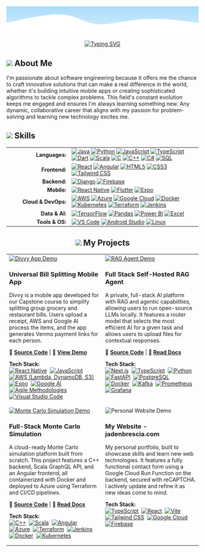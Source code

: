 <!-- 
====================================================================================================================================
👋 Hi, thanks for checking out my README. This is a template I designed based on your request.
- You can find all the icons for the skills section at: https://marwin1991.github.io/profile-technology-icons/
- To generate your own typewriter animation, check out: https://readme-typing-svg.demolab.com/
====================================================================================================================================
-->

<!-- Wave Layout - Top -->
<img src="https://raw.githubusercontent.com/JadenBresciaVillanova/JadenBresciaVillanova/main/wave-header.svg"/>

<!-- Typewriter Animation -->
<div align="center">
  <a href="https://git.io/typing-svg">
    <img src="https://readme-typing-svg.demolab.com?font=Fira+Code&size=24&pause=100&color=000000&center=true&vCenter=true&width=840&lines=Hi%2C+I'm+Jaden+Brescia%2C+an+aspiring+Software+Engineer;Hi%2C+I'm+Jaden+Brescia%2C+an+aspiring+Full+Stack+Developer;Hi%2C+I'm+Jaden+Brescia%2C+an+aspiring+Mobile+App+Developer;Hi%2C+I'm+Jaden+Brescia%2C+an+aspiring+Data+Scientist" alt="Typing SVG" />
  </a>
</div>

<div align="left">
  <h2> <img src="https://github.com/raghavk16/raghavk16/raw/master/octo.gif" width="20px" />  About Me </h2>

  <p>
    I'm passionate about software engineering because it offers me the chance to craft innovative solutions that can make a real difference in the world, whether it's building intuitive mobile apps or creating sophisticated algorithms to tackle complex problems. This field's constant evolution keeps me engaged and ensures I'm always learning something new. Any dynamic, collaborative career that aligns with my passion for problem-solving and learning new technology excites me.
  </p>
</div>

<div align="left">
  
##   <img src="https://camo.githubusercontent.com/ec5c8741e4ed88b1a5824e32558e15983dbaf6b46ca017418a32e39b4036ba3b/68747470733a2f2f6d65646961322e67697068792e636f6d2f6d656469612f51737347456d706b79454f684243623765312f67697068792e6769663f6369643d656366303565343761306e336769316266716e74716d6f62386739616964316f796a327772336473336d67373030626c267269643d67697068792e676966" width="20px" /> Skills

</div>

<table align="center" style="border: none; width: 100%;">
  <tr>
    <td align="right" valign="middle" width="150px">
      <strong>Languages:</strong>
    </td>
    <td align="left" valign="middle">
      <a href="https://www.java.com"><img src="https://raw.githubusercontent.com/marwin1991/profile-technology-icons/main/icons/java.png" alt="Java" title="Java" height="40"/></a>
      <a href="https://www.python.org"><img src="https://raw.githubusercontent.com/marwin1991/profile-technology-icons/main/icons/python.png" alt="Python" title="Python" height="40"/></a>
      <a href="https://developer.mozilla.org/en-US/docs/Web/JavaScript"><img src="https://raw.githubusercontent.com/marwin1991/profile-technology-icons/main/icons/javascript.png" alt="JavaScript" title="JavaScript" height="40"/></a>
      <a href="https://www.typescriptlang.org/"><img src="https://raw.githubusercontent.com/marwin1991/profile-technology-icons/main/icons/typescript.png" alt="TypeScript" title="TypeScript" height="40"/></a>
      <a href="https://dart.dev"><img src="https://raw.githubusercontent.com/marwin1991/profile-technology-icons/main/icons/dart.png" alt="Dart" title="Dart" height="40"/></a>
      <a href="https://www.scala-lang.org/"><img src="https://raw.githubusercontent.com/marwin1991/profile-technology-icons/main/icons/scala.png" alt="Scala" title="Scala" height="40"/></a>
      <a href="https://en.wikipedia.org/wiki/C_(programming_language)"><img src="https://raw.githubusercontent.com/marwin1991/profile-technology-icons/main/icons/c.png" alt="C" title="C" height="40"/></a>
      <a href="https://en.wikipedia.org/wiki/C%2B%2B"><img src="https://raw.githubusercontent.com/marwin1991/profile-technology-icons/main/icons/c++.png" alt="C++" title="C++" height="40"/></a>
      <a href="https://docs.microsoft.com/en-us/dotnet/csharp/"><img src="https://raw.githubusercontent.com/marwin1991/profile-technology-icons/main/icons/c%23.png" alt="C#" title="C#" height="40"/></a>
      <a href="https://www.mysql.com/"><img src="https://raw.githubusercontent.com/marwin1991/profile-technology-icons/main/icons/mysql.png" alt="SQL" title="SQL" height="40"/></a>
    </td>
  </tr>
  <tr>
    <td align="right" valign="middle">
      <strong>Frontend:</strong>
    </td>
    <td align="left" valign="middle">
      <a href="https://reactjs.org/"><img src="https://raw.githubusercontent.com/marwin1991/profile-technology-icons/main/icons/react.png" alt="React" title="React" height="40"/></a>
      <a href="https://angular.io/"><img src="https://raw.githubusercontent.com/marwin1991/profile-technology-icons/main/icons/angular.png" alt="Angular" title="Angular" height="40"/></a>
      <a href="https://developer.mozilla.org/en-US/docs/Web/HTML"><img src="https://raw.githubusercontent.com/marwin1991/profile-technology-icons/main/icons/html.png" alt="HTML5" title="HTML5" height="40"/></a>
      <a href="https://developer.mozilla.org/en-US/docs/Web/CSS"><img src="https://raw.githubusercontent.com/marwin1991/profile-technology-icons/main/icons/css.png" alt="CSS3" title="CSS3" height="40"/></a>
      <a href="https://tailwindcss.com/"><img src="https://raw.githubusercontent.com/marwin1991/profile-technology-icons/main/icons/tailwind_css.png" alt="Tailwind CSS" title="Tailwind CSS" height="40"/></a>
    </td>
  </tr>
    <tr>
    <td align="right" valign="middle">
      <strong>Backend:</strong>
    </td>
    <td align="left" valign="middle">
      <a href="https://www.djangoproject.com/"><img src="https://raw.githubusercontent.com/marwin1991/profile-technology-icons/main/icons/django.png" alt="Django" title="Django" height="40"/></a>
      <a href="https://firebase.google.com/"><img src="https://raw.githubusercontent.com/marwin1991/profile-technology-icons/main/icons/firebase.png" alt="Firebase" title="Firebase" height="40"/></a>
    </td>
  </tr>
  <tr>
    <td align="right" valign="middle">
      <strong>Mobile:</strong>
    </td>
    <td align="left" valign="middle">
      <a href="https://reactnative.dev/"><img src="https://raw.githubusercontent.com/marwin1991/profile-technology-icons/main/icons/react.png" alt="React Native" title="React Native" height="40"/></a>
      <a href="https://flutter.dev/"><img src="https://raw.githubusercontent.com/marwin1991/profile-technology-icons/main/icons/flutter.png" alt="Flutter" title="Flutter" height="40"/></a>
      <a href="https://expo.dev/"><img src="https://raw.githubusercontent.com/marwin1991/profile-technology-icons/main/icons/expo.png" alt="Expo" title="Expo" height="40"/></a>
    </td>
  </tr>
  <tr>
    <td align="right" valign="middle">
      <strong>Cloud & DevOps:</strong>
    </td>
    <td align="left" valign="middle">
      <a href="https://aws.amazon.com/"><img src="https://raw.githubusercontent.com/marwin1991/profile-technology-icons/main/icons/aws.png" alt="AWS" title="AWS" height="40"/></a>
      <a href="https://azure.microsoft.com/"><img src="https://raw.githubusercontent.com/marwin1991/profile-technology-icons/main/icons/microsoft_azure.png" alt="Azure" title="Azure" height="40"/></a>
      <a href="https://cloud.google.com/"><img src="https://raw.githubusercontent.com/marwin1991/profile-technology-icons/main/icons/gcp.png" alt="Google Cloud" title="Google Cloud" height="40"/></a>
      <a href="https://www.docker.com/"><img src="https://raw.githubusercontent.com/marwin1991/profile-technology-icons/main/icons/docker.png" alt="Docker" title="Docker" height="40"/></a>
      <a href="https://kubernetes.io/"><img src="https://raw.githubusercontent.com/marwin1991/profile-technology-icons/main/icons/kubernetes.png" alt="Kubernetes" title="Kubernetes" height="40"/></a>
      <a href="https://www.terraform.io/"><img src="https://raw.githubusercontent.com/marwin1991/profile-technology-icons/main/icons/terraform.png" alt="Terraform" title="Terraform" height="40"/></a>
      <a href="https://www.jenkins.io/"><img src="https://raw.githubusercontent.com/marwin1991/profile-technology-icons/main/icons/jenkins.png" alt="Jenkins" title="Jenkins" height="40"/></a>
    </td>
  </tr>
  <tr>
    <td align="right" valign="middle">
      <strong>Data & AI:</strong>
    </td>
    <td align="left" valign="middle">
      <a href="https://www.tensorflow.org"><img src="https://raw.githubusercontent.com/marwin1991/profile-technology-icons/main/icons/tensorflow.png" alt="TensorFlow" title="TensorFlow" height="40"/></a>
      <a href="https://pandas.pydata.org/"><img src="https://raw.githubusercontent.com/marwin1991/profile-technology-icons/main/icons/pandas.png" alt="Pandas" title="Pandas" height="40"/></a>
      <a href="https://powerbi.microsoft.com/"><img src="https://img.shields.io/badge/Power_BI-F2C811?style=for-the-badge&logo=powerbi&logoColor=black" alt="Power BI" title="Power BI" height="40"/></a>
      <a href="https://www.microsoft.com/en-us/microsoft-365/excel"><img src="https://img.shields.io/badge/Excel-217346?style=for-the-badge&logo=microsoftexcel&logoColor=white" alt="Excel" title="Excel" height="40"/></a>
    </td>
  </tr>
  <tr>
    <td align="right" valign="middle">
      <strong>Tools & OS:</strong>
    </td>
    <td align="left" valign="middle">
      <a href="https://code.visualstudio.com/"><img src="https://raw.githubusercontent.com/marwin1991/profile-technology-icons/main/icons/visual_studio_code.png" alt="VS Code" title="VS Code" height="40"/></a>
      <a href="https://developer.android.com/studio"><img src="https://raw.githubusercontent.com/marwin1991/profile-technology-icons/main/icons/android_studio.png" alt="Android Studio" title="Android Studio" height="40"/></a>
      <a href="https://www.linux.org/"><img src="https://raw.githubusercontent.com/marwin1991/profile-technology-icons/main/icons/linux.png" alt="Linux" title="Linux" height="40"/></a>
    </td>
  </tr>
</table>


<div align="center">
  
## <img src="https://github.com/demartini/demartini/raw/master/code.gif" width="20px" /> My Projects

</div>
<!-- This table creates the 2x2 grid for your projects. -->
<table width="100%" border="0" cellspacing="15">
  <!-- Top Row of Projects -->
  <tr>
    <td width="50%" valign="top">
      <!-- Project 1: Divvy -->
      <a href="https://github.com/JadenBresciaVillanova/Divvy">
        <img src="https://jadenbrescia.com/assets/DivvyGif-7192606d.gif" alt="Divvy App Demo" width="100%" />
      </a>
      <h3>Universal Bill Splitting Mobile App</h3>
      <p>
        Divvy is a mobile app developed for our Capstone course to simplify splitting group grocery and restaurant bills. Users upload a receipt, AWS and Google AI process the items, and the app generates Venmo payment links for each person.
      </p>
      <p>
        🔗 <strong><a href="https://github.com/JadenBresciaVillanova/Divvy">Source Code</a></strong> | 🎥 <strong><a href="https://jadenbrescia.com/assets/FinalDivvyPosterVideo2-94190511.mp4">View Demo</a></strong>
      </p>
      <p>
        <strong>Tech Stack:</strong><br>
        <a href="#"><img src="https://raw.githubusercontent.com/marwin1991/profile-technology-icons/main/icons/react.png" alt="React Native" title="React Native" height="30"/></a>&nbsp;
        <a href="#"><img src="https://raw.githubusercontent.com/marwin1991/profile-technology-icons/main/icons/javascript.png" alt="JavaScript" title="JavaScript" height="30"/></a>&nbsp;
        <a href="#"><img src="https://raw.githubusercontent.com/marwin1991/profile-technology-icons/main/icons/aws.png" alt="AWS (Lambda, DynamoDB, S3)" title="AWS (Lambda, DynamoDB, S3)" height="30"/></a>&nbsp;
        <a href="#"><img src="https://raw.githubusercontent.com/marwin1991/profile-technology-icons/main/icons/expo.png" alt="Expo" title="Expo" height="30"/></a>&nbsp;
        <a href="#"><img src="https://raw.githubusercontent.com/marwin1991/profile-technology-icons/main/icons/gcp.png" alt="Google AI" title="Google AI" height="30"/></a>&nbsp;
        <a href="#"><img src="https://img.shields.io/badge/Agile-42526E?style=for-the-badge&logo=jira&logoColor=white" alt="Agile Methodologies" title="Agile Methodologies" height="30"/></a>&nbsp;
        <a href="#"><img src="https://raw.githubusercontent.com/marwin1991/profile-technology-icons/main/icons/visual_studio_code.png" alt="Visual Studio Code" title="Visual Studio Code" height="30"/></a>&nbsp;
      </p>
    </td>
    <td width="50%" valign="top">
      <!-- Project 2: RAG Agent -->
      <a href="https://github.com/JadenBresciaVillanova/local-llm">
        <img src="https://jadenbrescia.com/assets/llm_gif-99505509.gif" alt="RAG Agent Demo" width="100%" />
      </a>
      <h3>Full Stack Self-Hosted RAG Agent</h3>
      <p>
        A private, full-stack AI platform with RAG and agentic capabilities, allowing users to run open-source LLMs locally. It features a router model that selects the most efficient AI for a given task and allows users to upload files for contextual responses.
      </p>
      <p>
        🔗 <strong><a href="https://github.com/JadenBresciaVillanova/local-llm">Source Code</a></strong> | 📄 <strong><a href="https://docs.google.com/document/d/1jZPXIvFb1MgwrVF2hs-_9YnLXcKkvG6766xEY43m42s/edit?usp=sharing">Read Docs</a></strong>
      </p>
      <p>
        <strong>Tech Stack:</strong><br>
        <a href="#"><img src="https://raw.githubusercontent.com/marwin1991/profile-technology-icons/main/icons/next_js.png" alt="Next.js" title="Next.js" height="30"/></a>&nbsp;
        <a href="#"><img src="https://raw.githubusercontent.com/marwin1991/profile-technology-icons/main/icons/typescript.png" alt="TypeScript" title="TypeScript" height="30"/></a>&nbsp;
        <a href="#"><img src="https://raw.githubusercontent.com/marwin1991/profile-technology-icons/main/icons/python.png" alt="Python" title="Python" height="30"/></a>&nbsp;
        <a href="#"><img src="https://upload.wikimedia.org/wikipedia/commons/thumb/1/1a/FastAPI_logo.svg/512px-FastAPI_logo.svg.png" alt="FastAPI" title="FastAPI" height="30"/></a>&nbsp;
        <a href="#"><img src="https://raw.githubusercontent.com/marwin1991/profile-technology-icons/main/icons/postgresql.png" alt="PostgreSQL" title="PostgreSQL" height="30"/></a>&nbsp;
        <a href="#"><img src="https://raw.githubusercontent.com/marwin1991/profile-technology-icons/main/icons/docker.png" alt="Docker" title="Docker" height="30"/></a>&nbsp;
        <a href="#"><img src="https://raw.githubusercontent.com/marwin1991/profile-technology-icons/main/icons/kafka.png" alt="Kafka" title="Kafka" height="30"/></a>&nbsp;
        <a href="#"><img src="https://raw.githubusercontent.com/marwin1991/profile-technology-icons/main/icons/prometheus.png" alt="Prometheus" title="Prometheus" height="30"/></a>&nbsp;
        <a href="#"><img src="https://raw.githubusercontent.com/marwin1991/profile-technology-icons/main/icons/grafana.png" alt="Grafana" title="Grafana" height="30"/></a>&nbsp;
      </p>
    </td>
  </tr>
  <!-- Bottom Row of Projects -->
  <tr>
    <td width="50%" valign="top">
      <!-- Project 3: Monte Carlo Simulation -->
      <a href="https://bitbucket.org/jb100/workspace/projects/MON">
        <img src="https://jadenbrescia.com/assets/MCGif-7106a36d.gif" alt="Monte Carlo Simulation Demo" width="100%" />
      </a>
      <h3>Full-Stack Monte Carlo Simulation</h3>
      <p>
        A cloud-ready Monte Carlo simulation platform built from scratch. This project features a C++ backend, Scala GraphQL API, and an Angular frontend, all containerized with Docker and deployed to Azure using Terraform and CI/CD pipelines.
      </p>
      <p>
        🔗 <strong><a href="https://bitbucket.org/jb100/workspace/projects/MON">Source Code</a></strong> | 📄 <strong><a href="https://docs.google.com/document/d/1Di0Zjg2u66gyi1owhknUvsJa34uYvR_W8WZUMuzMESk/edit?usp=sharing">Read Docs</a></strong>
      </p>
      <p>
        <strong>Tech Stack:</strong><br>
        <a href="#"><img src="https://raw.githubusercontent.com/marwin1991/profile-technology-icons/main/icons/c++.png" alt="C++" title="C++" height="30"/></a>&nbsp;
        <a href="#"><img src="https://raw.githubusercontent.com/marwin1991/profile-technology-icons/main/icons/scala.png" alt="Scala" title="Scala" height="30"/></a>&nbsp;
        <a href="#"><img src="https://raw.githubusercontent.com/marwin1991/profile-technology-icons/main/icons/angular.png" alt="Angular" title="Angular" height="30"/></a>&nbsp;
        <a href="#"><img src="https://raw.githubusercontent.com/marwin1991/profile-technology-icons/main/icons/microsoft_azure.png" alt="Azure" title="Azure" height="30"/></a>&nbsp;
        <a href="#"><img src="https://raw.githubusercontent.com/marwin1991/profile-technology-icons/main/icons/terraform.png" alt="Terraform" title="Terraform" height="30"/></a>&nbsp;
        <a href="#"><img src="https://raw.githubusercontent.com/marwin1991/profile-technology-icons/main/icons/jenkins.png" alt="Jenkins" title="Jenkins" height="30"/></a>&nbsp;
        <a href="#"><img src="https://raw.githubusercontent.com/marwin1991/profile-technology-icons/main/icons/docker.png" alt="Docker" title="Docker" height="30"/></a>&nbsp;
        <a href="#"><img src="https://raw.githubusercontent.com/marwin1991/profile-technology-icons/main/icons/kubernetes.png" alt="Kubernetes" title="Kubernetes" height="30"/></a>&nbsp;
      </p>
    </td>
    <td width="50%" valign="top">
      <!-- Project 4: Personal Website -->
      <a>
        <img src="https://jadenbrescia.com/assets/websiteGif-5a6d8cb1.gif" alt="Personal Website Demo" width="100%" />
      </a>
      <h3>My Website - jadenbrescia.com</h3>
      <p>
        My personal portfolio, built to showcase skills and learn new web technologies. It features a fully functional contact form using a Google Cloud Run Function on the backend, secured with reCAPTCHA. I actively update and refine it as new ideas come to mind.
      </p>
      <p>
        <!-- No external links provided, so this section is omitted for a cleaner look -->
      </p>
      <p>
        <strong>Tech Stack:</strong><br>
        <a href="#"><img src="https://raw.githubusercontent.com/marwin1991/profile-technology-icons/main/icons/typescript.png" alt="TypeScript" title="TypeScript" height="30"/></a>&nbsp;
        <a href="#"><img src="https://raw.githubusercontent.com/marwin1991/profile-technology-icons/main/icons/react.png" alt="React" title="React" height="30"/></a>&nbsp;
        <a href="#"><img src="https://raw.githubusercontent.com/marwin1991/profile-technology-icons/main/icons/vite.png" alt="Vite" title="Vite" height="30"/></a>&nbsp;
        <a href="#"><img src="https://raw.githubusercontent.com/marwin1991/profile-technology-icons/main/icons/tailwind_css.png" alt="Tailwind CSS" title="Tailwind CSS" height="30"/></a>&nbsp;
        <a href="#"><img src="https://raw.githubusercontent.com/marwin1991/profile-technology-icons/main/icons/gcp.png" alt="Google Cloud" title="Google Cloud" height="30"/></a>&nbsp;
        <a href="#"><img src="https://raw.githubusercontent.com/marwin1991/profile-technology-icons/main/icons/firebase.png" alt="Firebase" title="Firebase" height="30"/></a>&nbsp;
      </p>
    </td>
  </tr>
</table>
